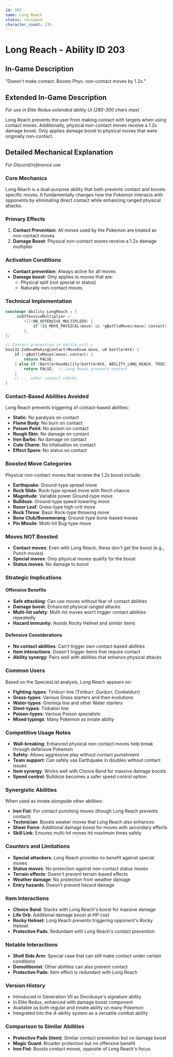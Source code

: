 ```yaml
---
id: 203
name: Long Reach
status: reviewed
character_count: 235
---
```


# Long Reach - Ability ID 203

## In-Game Description
"Doesn't make contact. Boosts Phys. non-contact moves by 1.2x."

## Extended In-Game Description
*For use in Elite Redux extended ability UI (280-300 chars max)*

Long Reach prevents the user from making contact with targets when using contact moves. Additionally, physical non-contact moves receive a 1.2x damage boost. Only applies damage boost to physical moves that were originally non-contact.

## Detailed Mechanical Explanation
*For Discord/reference use*

### Core Mechanics
Long Reach is a dual-purpose ability that both prevents contact and boosts specific moves. It fundamentally changes how the Pokemon interacts with opponents by eliminating direct contact while enhancing ranged physical attacks.

### Primary Effects
1. **Contact Prevention**: All moves used by the Pokemon are treated as non-contact moves
2. **Damage Boost**: Physical non-contact moves receive a 1.2x damage multiplier

### Activation Conditions
- **Contact prevention**: Always active for all moves
- **Damage boost**: Only applies to moves that are:
  - Physical split (not special or status)
  - Naturally non-contact moves

### Technical Implementation
```c
constexpr Ability LongReach = {
    .onOffensiveMultiplier =
        +[](ON_OFFENSIVE_MULTIPLIER) {
            if (IS_MOVE_PHYSICAL(move) && !gBattleMoves[move].contact) MUL(1.2);
        },
};

// Contact prevention in battle_util.c
bool32 IsMoveMakingContact(MoveEnum move, u8 battlerAtk) {
    if (!gBattleMoves[move].contact) {
        return FALSE;
    } else if (BattlerHasAbility(battlerAtk, ABILITY_LONG_REACH, TRUE)) {
        return FALSE;  // Long Reach prevents contact
    }
    // ... other contact checks
}
```

### Contact-Based Abilities Avoided
Long Reach prevents triggering of contact-based abilities:
- **Static**: No paralysis on contact
- **Flame Body**: No burn on contact
- **Poison Point**: No poison on contact
- **Rough Skin**: No damage on contact
- **Iron Barbs**: No damage on contact
- **Cute Charm**: No infatuation on contact
- **Effect Spore**: No status on contact

### Boosted Move Categories
Physical non-contact moves that receive the 1.2x boost include:
- **Earthquake**: Ground-type spread move
- **Rock Slide**: Rock-type spread move with flinch chance
- **Magnitude**: Variable power Ground-type move
- **Bulldoze**: Ground-type speed-lowering move
- **Razor Leaf**: Grass-type high-crit move
- **Rock Throw**: Basic Rock-type throwing move
- **Bone Club/Bonemerang**: Ground-type bone-based moves
- **Pin Missile**: Multi-hit Bug-type move

### Moves NOT Boosted
- **Contact moves**: Even with Long Reach, these don't get the boost (e.g., Punch moves)
- **Special moves**: Only physical moves qualify for the boost
- **Status moves**: No damage to boost

### Strategic Implications

#### Offensive Benefits
- **Safe attacking**: Can use moves without fear of contact abilities
- **Damage boost**: Enhanced physical ranged attacks
- **Multi-hit safety**: Multi-hit moves won't trigger contact abilities repeatedly
- **Hazard immunity**: Avoids Rocky Helmet and similar items

#### Defensive Considerations
- **No contact abilities**: Can't trigger own contact-based abilities
- **Item interactions**: Doesn't trigger items that require contact
- **Ability synergy**: Pairs well with abilities that enhance physical attacks

### Common Users
Based on the SpeciesList analysis, Long Reach appears on:
- **Fighting-types**: Timburr line (Timburr, Gurdurr, Conkeldurr)
- **Grass-types**: Various Grass starters and their evolutions
- **Water-types**: Greninja line and other Water starters
- **Steel-types**: Tinkaton line
- **Poison-types**: Various Poison specialists
- **Mixed typings**: Many Pokemon as innate ability

### Competitive Usage Notes
- **Wall-breaking**: Enhanced physical non-contact moves help break through defensive Pokemon
- **Safety**: Allows aggressive play without contact punishment
- **Team support**: Can safely use Earthquake in doubles without contact issues
- **Item synergy**: Works well with Choice Band for massive damage boosts
- **Speed control**: Bulldoze becomes a safer speed control option

### Synergistic Abilities
When used as innate alongside other abilities:
- **Iron Fist**: For contact punching moves (though Long Reach prevents contact)
- **Technician**: Boosts weaker moves that Long Reach also enhances
- **Sheer Force**: Additional damage boost for moves with secondary effects
- **Skill Link**: Ensures multi-hit moves hit maximum times safely

### Counters and Limitations
- **Special attackers**: Long Reach provides no benefit against special moves
- **Status moves**: No protection against non-contact status moves
- **Terrain effects**: Doesn't prevent terrain-based effects
- **Weather damage**: No protection from weather damage
- **Entry hazards**: Doesn't prevent hazard damage

### Item Interactions
- **Choice Band**: Stacks with Long Reach's boost for massive damage
- **Life Orb**: Additional damage boost at HP cost
- **Rocky Helmet**: Long Reach prevents triggering opponent's Rocky Helmet
- **Protective Pads**: Redundant with Long Reach's contact prevention

### Notable Interactions
- **Shell Side Arm**: Special case that can still make contact under certain conditions
- **Demolitionist**: Other abilities can also prevent contact
- **Protective Pads**: Item effect is redundant with Long Reach

### Version History
- Introduced in Generation VII as Decidueye's signature ability
- In Elite Redux, enhanced with damage boost component
- Available as both regular and innate ability on many Pokemon
- Integrated into the 4-ability system as a versatile combat ability

### Comparison to Similar Abilities
- **Protective Pads (item)**: Similar contact prevention but no damage boost
- **Magic Guard**: Broader protection but no offensive benefit
- **Iron Fist**: Boosts contact moves, opposite of Long Reach's focus